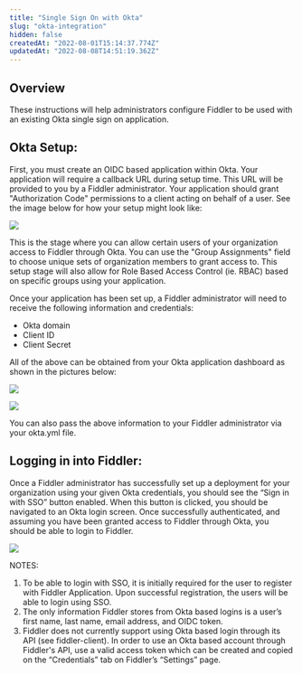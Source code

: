 ```yaml
---
title: "Single Sign On with Okta"
slug: "okta-integration"
hidden: false
createdAt: "2022-08-01T15:14:37.774Z"
updatedAt: "2022-08-08T14:51:19.362Z"
---
```

Overview
--------

These instructions will help administrators configure Fiddler to be used with an existing Okta single sign on application.

Okta Setup:
-----------

First, you must create an OIDC based application within Okta. Your application will require a callback URL during setup time. This URL will be provided to you by a Fiddler administrator. Your application should grant "Authorization Code" permissions to a client acting on behalf of a user. See the image below for how your setup might look like:

![](https://files.readme.io/b7b67fe-Screen_Shot_2022-08-07_at_10.22.36_PM.png)

This is the stage where you can allow certain users of your organization access to Fiddler through Okta. You can use the "Group Assignments" field to choose unique sets of organization members to grant access to. This setup stage will also allow for Role Based Access Control (ie. RBAC) based on specific groups using your application.

Once your application has been set up, a Fiddler administrator will need to receive the following information and credentials:

- Okta domain
- Client ID
- Client Secret

All of the above can be obtained from your Okta application dashboard as shown in the pictures below:

![](https://files.readme.io/6442827-Screen_Shot_2022-08-07_at_10.30.03_PM.png)

![](https://files.readme.io/f1dbcf6-Screen_Shot_2022-08-07_at_10.30.15_PM.png)

You can also pass the above information to your Fiddler administrator via your okta.yml file. 

Logging in into Fiddler:
------------------------

Once a Fiddler administrator has successfully set up a deployment for your organization using your given Okta credentials, you should see the “Sign in with SSO” button enabled. When this button is clicked, you should be navigated to an Okta login screen. Once successfully authenticated, and assuming you have been granted access to Fiddler through Okta, you should be able to login to Fiddler.

![](https://files.readme.io/c96a709-Screen_Shot_2022-08-07_at_10.36.40_PM.png)

NOTES:

1. To be able to login with SSO, it is initially required for the user to register with Fiddler Application. Upon successful registration, the users will be able to login using SSO.
2. The only information Fiddler stores from Okta based logins is a user’s first name, last name, email address, and OIDC token.
3. Fiddler does not currently support using Okta based login through its API (see fiddler-client). In order to use an Okta based account through Fiddler's API, use a valid access token which can be created and copied on the “Credentials” tab on Fiddler’s “Settings” page.